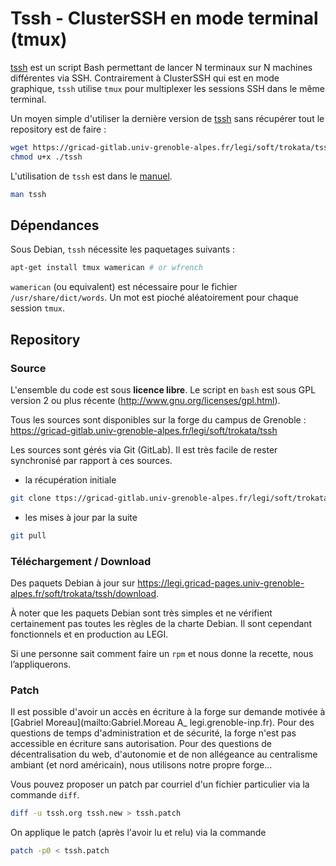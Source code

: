 # Tssh - ClusterSSH en mode terminal (tmux)

[tssh](https://gricad-gitlab.univ-grenoble-alpes.fr/legi/soft/trokata/tssh) est un script Bash permettant de lancer N terminaux sur N machines différentes via SSH.
Contrairement à ClusterSSH qui est en mode graphique,
```tssh``` utilise ```tmux``` pour multiplexer les sessions SSH dans le même terminal.

Un moyen simple d'utiliser la dernière version de [tssh]([https://gricad-gitlab.univ-grenoble-alpes.fr/legi/soft/trokata/tssh/-/raw/master/tssh?inline=false)
sans récupérer tout le repository est de faire :
```bash
wget https://gricad-gitlab.univ-grenoble-alpes.fr/legi/soft/trokata/tssh/-/raw/master/tssh?inline=false -O tssh
chmod u+x ./tssh
```

L'utilisation de ```tssh``` est dans le [manuel](https://legi.gricad-pages.univ-grenoble-alpes.fr/soft/trokata/tssh/).
```bash
man tssh
```

## Dépendances

Sous Debian, ```tssh``` nécessite les paquetages suivants :
```bash
apt-get install tmux wamerican # or wfrench
```
```wamerican``` (ou equivalent) est nécessaire pour le fichier ```/usr/share/dict/words```.
Un mot est pioché aléatoirement pour chaque session ```tmux```.


## Repository

### Source

L'ensemble du code est sous **licence libre**.
Le script en ```bash``` est sous GPL version 2 ou plus récente (http://www.gnu.org/licenses/gpl.html).

Tous les sources sont disponibles sur la forge du campus de Grenoble :
https://gricad-gitlab.univ-grenoble-alpes.fr/legi/soft/trokata/tssh

Les sources sont gérés via Git (GitLab).
Il est très facile de rester synchronisé par rapport à ces sources.

 * la récupération initiale

```bash
git clone ttps://gricad-gitlab.univ-grenoble-alpes.fr/legi/soft/trokata/tssh
```
 * les mises à jour par la suite
```bash
git pull
```

### Téléchargement / Download

Des paquets Debian à jour sur https://legi.gricad-pages.univ-grenoble-alpes.fr/soft/trokata/tssh/download.

À noter que les paquets Debian sont très simples et ne vérifient certainement pas toutes les règles de la charte Debian.
Il sont cependant fonctionnels et en production au LEGI.

Si une personne sait comment faire un ```rpm```
et nous donne la recette, nous l’appliquerons.

### Patch

Il est possible d'avoir un accès en écriture à la forge
sur demande motivée à [Gabriel Moreau](mailto:Gabriel.Moreau A_ legi.grenoble-inp.fr).
Pour des questions de temps d'administration et de sécurité,
la forge n'est pas accessible en écriture sans autorisation.
Pour des questions de décentralisation du web, d'autonomie
et de non allégeance au centralisme ambiant (et nord américain),
nous utilisons notre propre forge...

Vous pouvez proposer un patch par courriel d'un fichier particulier via la commande ```diff```.
```bash
diff -u tssh.org tssh.new > tssh.patch
```
On applique le patch (après l'avoir lu et relu) via la commande
```bash
patch -p0 < tssh.patch
```
